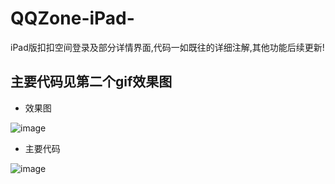 # QQZone-iPad-
iPad版扣扣空间登录及部分详情界面,代码一如既往的详细注解,其他功能后续更新!
## 主要代码见第二个gif效果图
- 效果图

![image](https://github.com/nemo316/HostInfoUI/blob/master/gif/qqzone.gif)

- 主要代码

![image](https://github.com/nemo316/HostInfoUI/blob/master/gif/code.gif)


